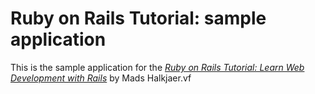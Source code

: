 # Ruby on Rails Tutorial: sample application

This is the sample application for the
[*Ruby on Rails Tutorial:
Learn Web Development with Rails*](http://www.railstutorial.org/)
by Mads Halkjaer.vf